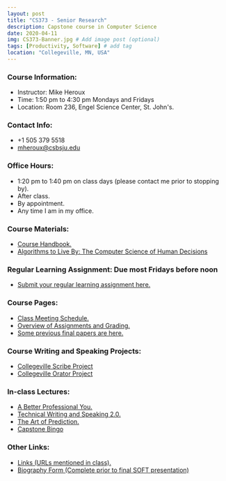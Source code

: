 ```yaml
---
layout: post
title: "CS373 - Senior Research"
description: Capstone course in Computer Science
date: 2020-04-11
img: CS373-Banner.jpg # Add image post (optional)
tags: [Productivity, Software] # add tag
location: "Collegeville, MN, USA"
---
```


### Course Information:
- Instructor: Mike Heroux
- Time: 1:50 pm to 4:30 pm Mondays and Fridays
- Location: Room 236, Engel Science Center, St. John's.

### Contact Info:
- +1 505 379 5518
- <mheroux@csbsju.edu>

### Office Hours:
- 1:20 pm to 1:40 pm on class days (please contact me prior to stopping by).
- After class.
- By appointment.
- Any time I am in my office.

### Course Materials:
- [Course Handbook.](https://maherou.github.io/files/CS373/CSCI373CourseHandbookSeventeenthEdition.pdf)
- [Algorithms to Live By: The Computer Science of Human Decisions](http://algorithmstoliveby.com)

### Regular Learning Assignment: Due most Fridays before noon
- [Submit your regular learning assignment here.](https://forms.gle/avA2Gpc7U4cxJjS26)

### Course Pages:
- [Class Meeting Schedule.](../files/CS373/2020-Spring-Class-Meeting-Schedule)
- [Overview of Assignments and Grading.](../files/CS373/Overview-of-Assignments-and-Grading)
- [Some previous final papers are here.](../files/CS373/SamplePapers/SOTFPaperList)

### Course Writing and Speaking Projects:
- [Collegeville Scribe Project](https://collegeville.github.io/Scribe)
- [Collegeville Orator Project](https://collegeville.github.io/Orator)

### In-class Lectures:
- [A Better Professional You.](../files/CS373/BetterYou.pdf)
- [Technical Writing and Speaking 2.0.](../files/CS373/TechWritingSpeaking2.0.pdf)
- [The Art of Prediction.](../files/CS373/TheArtOfPrediction.pdf)
- [Capstone Bingo](../files/CS373/Bingo/Capstone-Bingo)

### Other Links:
- [Links (URLs mentioned in class).](../files/CS373/CS373-Links)
- [Biography Form (Complete prior to final SOFT presentation)](https://forms.gle/FUeKq16hvtYAjEyt5)
